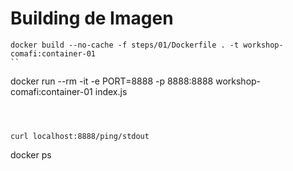 # Building de Imagen


```
docker build --no-cache -f steps/01/Dockerfile . -t workshop-comafi:container-01
``

```
docker run --rm -it -e PORT=8888  -p 8888:8888 workshop-comafi:container-01 index.js
```



curl localhost:8888/ping/stdout

```
docker ps
```

